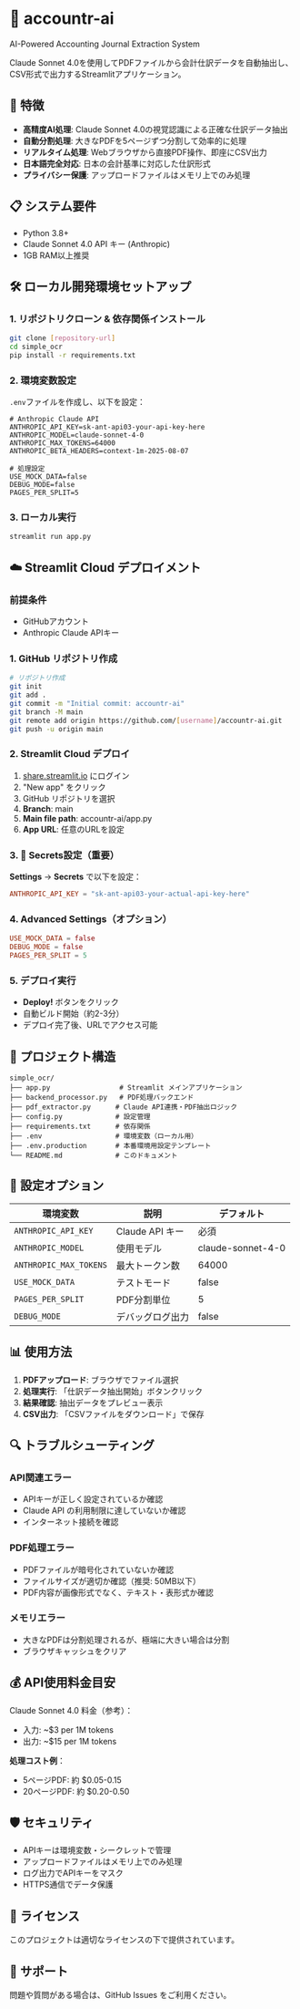 # 🤖 accountr-ai

AI-Powered Accounting Journal Extraction System

Claude Sonnet 4.0を使用してPDFファイルから会計仕訳データを自動抽出し、CSV形式で出力するStreamlitアプリケーション。

## 🚀 特徴

- **高精度AI処理**: Claude Sonnet 4.0の視覚認識による正確な仕訳データ抽出
- **自動分割処理**: 大きなPDFを5ページずつ分割して効率的に処理
- **リアルタイム処理**: Webブラウザから直接PDF操作、即座にCSV出力
- **日本語完全対応**: 日本の会計基準に対応した仕訳形式
- **プライバシー保護**: アップロードファイルはメモリ上でのみ処理

## 📋 システム要件

- Python 3.8+
- Claude Sonnet 4.0 API キー (Anthropic)
- 1GB RAM以上推奨

## 🛠️ ローカル開発環境セットアップ

### 1. リポジトリクローン & 依存関係インストール
```bash
git clone [repository-url]
cd simple_ocr
pip install -r requirements.txt
```

### 2. 環境変数設定
`.env`ファイルを作成し、以下を設定：
```env
# Anthropic Claude API
ANTHROPIC_API_KEY=sk-ant-api03-your-api-key-here
ANTHROPIC_MODEL=claude-sonnet-4-0
ANTHROPIC_MAX_TOKENS=64000
ANTHROPIC_BETA_HEADERS=context-1m-2025-08-07

# 処理設定
USE_MOCK_DATA=false
DEBUG_MODE=false
PAGES_PER_SPLIT=5
```

### 3. ローカル実行
```bash
streamlit run app.py
```

## ☁️ Streamlit Cloud デプロイメント

### 前提条件
- GitHubアカウント
- Anthropic Claude APIキー

### 1. GitHub リポジトリ作成
```bash
# リポジトリ作成
git init
git add .
git commit -m "Initial commit: accountr-ai"
git branch -M main
git remote add origin https://github.com/[username]/accountr-ai.git
git push -u origin main
```

### 2. Streamlit Cloud デプロイ
1. [share.streamlit.io](https://share.streamlit.io) にログイン
2. "New app" をクリック
3. GitHub リポジトリを選択
4. **Branch**: main
5. **Main file path**: accountr-ai/app.py
6. **App URL**: 任意のURLを設定

### 3. 🔐 Secrets設定（重要）
**Settings** → **Secrets** で以下を設定：
```toml
ANTHROPIC_API_KEY = "sk-ant-api03-your-actual-api-key-here"
```

### 4. Advanced Settings（オプション）
```toml
USE_MOCK_DATA = false
DEBUG_MODE = false
PAGES_PER_SPLIT = 5
```

### 5. デプロイ実行
- **Deploy!** ボタンをクリック
- 自動ビルド開始（約2-3分）
- デプロイ完了後、URLでアクセス可能

## 📁 プロジェクト構造

```
simple_ocr/
├── app.py                 # Streamlit メインアプリケーション
├── backend_processor.py   # PDF処理バックエンド
├── pdf_extractor.py      # Claude API連携・PDF抽出ロジック
├── config.py             # 設定管理
├── requirements.txt      # 依存関係
├── .env                  # 環境変数（ローカル用）
├── .env.production       # 本番環境用設定テンプレート
└── README.md             # このドキュメント
```

## 🔧 設定オプション

| 環境変数 | 説明 | デフォルト |
|---------|------|-----------|
| `ANTHROPIC_API_KEY` | Claude API キー | 必須 |
| `ANTHROPIC_MODEL` | 使用モデル | claude-sonnet-4-0 |
| `ANTHROPIC_MAX_TOKENS` | 最大トークン数 | 64000 |
| `USE_MOCK_DATA` | テストモード | false |
| `PAGES_PER_SPLIT` | PDF分割単位 | 5 |
| `DEBUG_MODE` | デバッグログ出力 | false |

## 📊 使用方法

1. **PDFアップロード**: ブラウザでファイル選択
2. **処理実行**: 「仕訳データ抽出開始」ボタンクリック
3. **結果確認**: 抽出データをプレビュー表示
4. **CSV出力**: 「CSVファイルをダウンロード」で保存

## 🔍 トラブルシューティング

### API関連エラー
- APIキーが正しく設定されているか確認
- Claude API の利用制限に達していないか確認
- インターネット接続を確認

### PDF処理エラー
- PDFファイルが暗号化されていないか確認
- ファイルサイズが適切か確認（推奨: 50MB以下）
- PDF内容が画像形式でなく、テキスト・表形式か確認

### メモリエラー
- 大きなPDFは分割処理されるが、極端に大きい場合は分割
- ブラウザキャッシュをクリア

## 💰 API使用料金目安

Claude Sonnet 4.0 料金（参考）：
- 入力: ~$3 per 1M tokens
- 出力: ~$15 per 1M tokens

**処理コスト例**：
- 5ページPDF: 約 $0.05-0.15
- 20ページPDF: 約 $0.20-0.50

## 🛡️ セキュリティ

- APIキーは環境変数・シークレットで管理
- アップロードファイルはメモリ上でのみ処理
- ログ出力でAPIキーをマスク
- HTTPS通信でデータ保護

## 📄 ライセンス

このプロジェクトは適切なライセンスの下で提供されています。

## 🤝 サポート

問題や質問がある場合は、GitHub Issues をご利用ください。